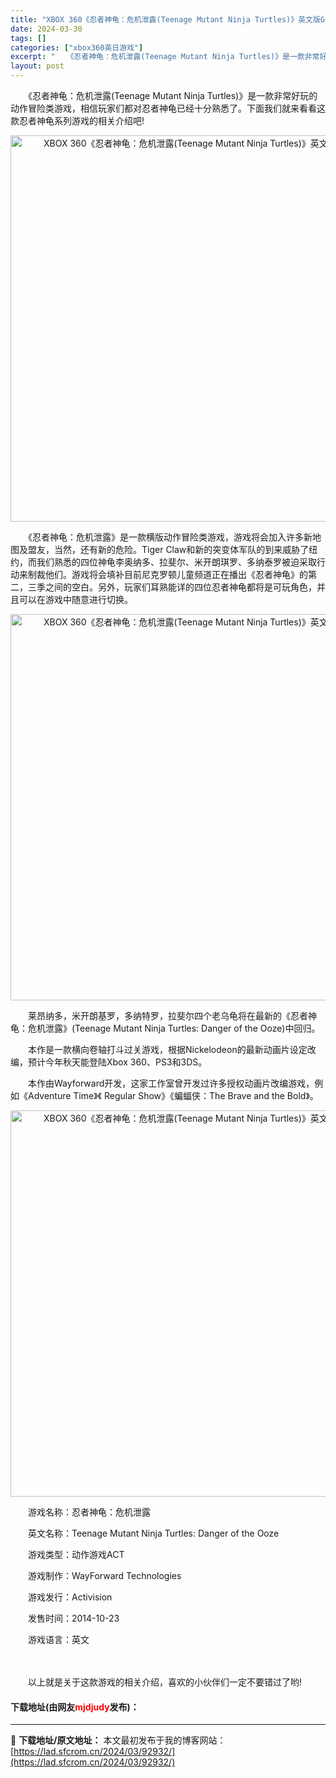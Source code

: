 ```yaml
---
title: "XBOX 360《忍者神龟：危机泄露(Teenage Mutant Ninja Turtles)》英文版GOD下载"
date: 2024-03-30
tags: []
categories: ["xbox360英日游戏"]
excerpt: "　　《忍者神龟：危机泄露(Teenage Mutant Ninja Turtles)》是一款非常好玩的动作冒险类游戏，相信玩家们都对忍者神龟已经十分熟悉了。下面我们就来看看这款忍者神龟系列游戏的相关介绍吧! 　　《忍者神龟：危机泄露》是一款横版动作冒险类游戏，游戏将会加入许多新地图及盟友，当然，还有&hellip;"
layout: post
---
```


 <p>　　《忍者神龟：危机泄露(Teenage Mutant Ninja Turtles)》是一款非常好玩的动作冒险类游戏，相信玩家们都对忍者神龟已经十分熟悉了。下面我们就来看看这款忍者神龟系列游戏的相关介绍吧!</p> <p align="center"><img align="" src="https://lad.sfcrom.cn/wp-content/uploads/2024/03/20240330_6607d7f1f1df6.webp" style="border-width: 0px; border-style: solid; width: 618px;" alt="XBOX 360《忍者神龟：危机泄露(Teenage Mutant Ninja Turtles)》英文版GOD下载" /></p> <p>　　《忍者神龟：危机泄露》是一款横版动作冒险类游戏，游戏将会加入许多新地图及盟友，当然，还有新的危险。Tiger Claw和新的突变体军队的到来威胁了纽约，而我们熟悉的四位神龟李奥纳多、拉斐尔、米开朗琪罗、多纳泰罗被迫采取行动来制裁他们。游戏将会填补目前尼克罗顿儿童频道正在播出《忍者神龟》的第二，三季之间的空白。另外，玩家们耳熟能详的四位忍者神龟都将是可玩角色，并且可以在游戏中随意进行切换。</p> <p align="center"><img align="" src="https://lad.sfcrom.cn/wp-content/uploads/2024/03/20240330_6607d7f28a88e.webp" style="border-width: 0px; border-style: solid; width: 618px;" alt="XBOX 360《忍者神龟：危机泄露(Teenage Mutant Ninja Turtles)》英文版GOD下载" /></p> <p>　　莱昂纳多，米开朗基罗，多纳特罗，拉斐尔四个老乌龟将在最新的《忍者神龟：危机泄露》(Teenage Mutant Ninja Turtles: Danger of the Ooze)中回归。</p> <p>　　本作是一款横向卷轴打斗过关游戏，根据Nickelodeon的最新动画片设定改编，预计今年秋天能登陆Xbox 360、PS3和3DS。</p> <p>　　本作由Wayforward开发，这家工作室曾开发过许多授权动画片改编游戏，例如《Adventure Time》《 Regular Show》《蝙蝠侠：The Brave and the Bold》。</p> <p align="center"><img align="" src="https://lad.sfcrom.cn/wp-content/uploads/2024/03/20240330_6607d7f319d3c.webp" style="border-width: 0px; border-style: solid; width: 618px;" alt="XBOX 360《忍者神龟：危机泄露(Teenage Mutant Ninja Turtles)》英文版GOD下载" /></p> <p>　　游戏名称：忍者神龟：危机泄露</p> <p>　　英文名称：Teenage Mutant Ninja Turtles: Danger of the Ooze</p> <p>　　游戏类型：动作游戏ACT</p> <p>　　游戏制作：WayForward Technologies</p> <p>　　游戏发行：Activision</p> <p>　　发售时间：2014-10-23</p> <p>　　游戏语言：英文</p> <p><strong>　　</strong></p> <p>　　以上就是关于这款游戏的相关介绍，喜欢的小伙伴们一定不要错过了哟!</p> <p><h4>下载地址(由网友<font color="red">mjdjudy</font>发布)：</h4></p> 

---
📖 **下载地址/原文地址：** 本文最初发布于我的博客网站：[https://lad.sfcrom.cn/2024/03/92932/](https://lad.sfcrom.cn/2024/03/92932/)
